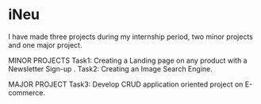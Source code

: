 # iNeu
I have made three projects during my internship period, two minor projects and one major project.

MINOR PROJECTS 
Task1: Creating a Landing page on any product with a Newsletter Sign-up .
Task2: Creating an Image Search Engine. 

MAJOR PROJECT
Task3: Develop CRUD application oriented project on E-commerce.
